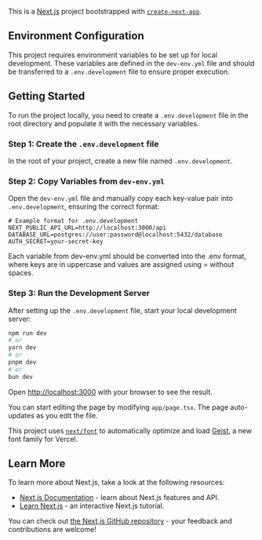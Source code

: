 This is a [Next.js](https://nextjs.org) project bootstrapped with [`create-next-app`](https://nextjs.org/docs/app/api-reference/cli/create-next-app).

## Environment Configuration  

This project requires environment variables to be set up for local development. These variables are defined in the `dev-env.yml` file and should be transferred to a `.env.development` file to ensure proper execution.  

## Getting Started  

To run the project locally, you need to create a `.env.development` file in the root directory and populate it with the necessary variables.  

### Step 1: Create the `.env.development` file  

In the root of your project, create a new file named `.env.development`.  

### Step 2: Copy Variables from `dev-env.yml`  

Open the `dev-env.yml` file and manually copy each key-value pair into `.env.development`, ensuring the correct format:  

```env  
# Example format for .env.development  
NEXT_PUBLIC_API_URL=http://localhost:3000/api  
DATABASE_URL=postgres://user:password@localhost:5432/database  
AUTH_SECRET=your-secret-key  
```

Each variable from dev-env.yml should be converted into the .env format, where keys are in uppercase and values are assigned using = without spaces.

### Step 3: Run the Development Server

After setting up the `.env.development` file, start your local development server:

```bash
npm run dev
# or
yarn dev
# or
pnpm dev
# or
bun dev
```

Open [http://localhost:3000](http://localhost:3000) with your browser to see the result.

You can start editing the page by modifying `app/page.tsx`. The page auto-updates as you edit the file.

This project uses [`next/font`](https://nextjs.org/docs/app/building-your-application/optimizing/fonts) to automatically optimize and load [Geist](https://vercel.com/font), a new font family for Vercel.

## Learn More

To learn more about Next.js, take a look at the following resources:

- [Next.js Documentation](https://nextjs.org/docs) - learn about Next.js features and API.
- [Learn Next.js](https://nextjs.org/learn) - an interactive Next.js tutorial.

You can check out [the Next.js GitHub repository](https://github.com/vercel/next.js) - your feedback and contributions are welcome!
